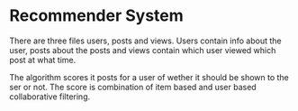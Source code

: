 # Recommender System

There are three files users, posts and views.
Users contain info about the user, posts about the posts and views contain which user viewed which post at what time.

The algorithm scores it posts for a user of wether it should be shown to the ser or not.
The score is combination of item based and user based collaborative filtering.
